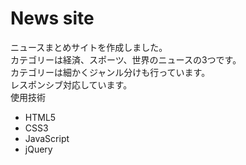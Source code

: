 # News site

ニュースまとめサイトを作成しました。<br>
カテゴリーは経済、スポーツ、世界のニュースの3つです。<br>
カテゴリーは細かくジャンル分けも行っています。<br>
レスポンシブ対応しています。<br>
使用技術
<ul>
  <li>HTML5</li>
  <li>CSS3</li>
  <li>JavaScript</li>
  <li>jQuery</li>
</ul>
